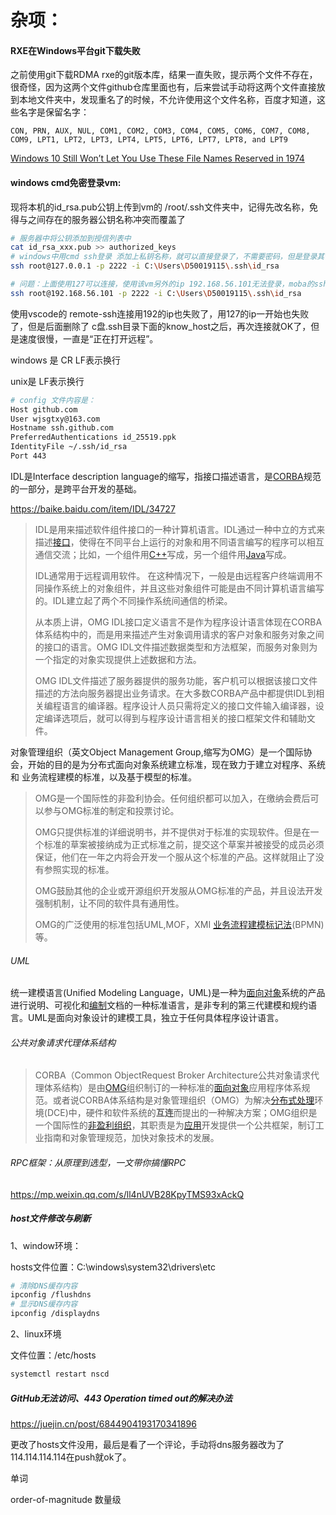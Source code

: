 # 杂项：

#### RXE在Windows平台git下载失败

之前使用git下载RDMA rxe的git版本库，结果一直失败，提示两个文件不存在，很奇怪，因为这两个文件github仓库里面也有，后来尝试手动将这两个文件直接放到本地文件夹中，发现重名了的时候，不允许使用这个文件名称，百度才知道，这些名字是保留名字：

```
CON, PRN, AUX, NUL, COM1, COM2, COM3, COM4, COM5, COM6, COM7, COM8, COM9, LPT1, LPT2, LPT3, LPT4, LPT5, LPT6, LPT7, LPT8, and LPT9
```

[Windows 10 Still Won’t Let You Use These File Names Reserved in 1974](https://www.howtogeek.com/fyi/windows-10-still-wont-let-you-use-these-file-names-reserved-in-1974/)



#### windows cmd免密登录vm:

现将本机的id_rsa.pub公钥上传到vm的 /root/.ssh文件夹中，记得先改名称，免得与之间存在的服务器公钥名称冲突而覆盖了

```bash
# 服务器中将公钥添加到授信列表中
cat id_rsa_xxx.pub >> authorized_keys
# windows中用cmd ssh登录 添加上私钥名称，就可以直接登录了，不需要密码，但是登录其他用户，还是需要密码的
ssh root@127.0.0.1 -p 2222 -i C:\Users\D50019115\.ssh\id_rsa

# 问题：上面使用127可以连接，使用该vm另外的ip 192.168.56.101无法登录，moba的ssh是可以用101登录的
ssh root@192.168.56.101 -p 2222 -i C:\Users\D50019115\.ssh\id_rsa
```

使用vscode的 remote-ssh连接用192的ip也失败了，用127的ip一开始也失败了，但是后面删除了 c盘.ssh目录下面的know_host之后，再次连接就OK了，但是速度很慢，一直是“正在打开远程”。



windows 是 CR LF表示换行

unix是 LF表示换行



```bash
# config 文件内容是：
Host github.com
User wjsgtxy@163.com
Hostname ssh.github.com
PreferredAuthentications id_25519.ppk
IdentityFile ~/.ssh/id_rsa
Port 443
```



IDL是Interface description language的缩写，指接口描述语言，是[CORBA](https://baike.baidu.com/item/CORBA/2776997)规范的一部分，是跨平台开发的基础。

https://baike.baidu.com/item/IDL/34727

> IDL是用来描述软件组件接口的一种计算机语言。IDL通过一种中立的方式来描述[接口](https://baike.baidu.com/item/%E6%8E%A5%E5%8F%A3/15422203)，使得在不同平台上运行的对象和用不同语言编写的程序可以相互通信交流；比如，一个组件用[C++](https://baike.baidu.com/item/C%2B%2B/99272)写成，另一个组件用[Java](https://baike.baidu.com/item/Java/85979)写成。
>
> IDL通常用于远程调用软件。 在这种情况下，一般是由远程客户终端调用不同操作系统上的对象组件，并且这些对象组件可能是由不同计算机语言编写的。IDL建立起了两个不同操作系统间通信的桥梁。
>
> 从本质上讲，OMG IDL接口定义语言不是作为程序设计语言体现在CORBA体系结构中的，而是用来描述产生对象调用请求的客户对象和服务对象之间的接口的语言。OMG IDL文件描述数据类型和方法框架，而服务对象则为一个指定的对象实现提供上述数据和方法。
>
> OMG IDL文件描述了服务器提供的服务功能，客户机可以根据该接口文件描述的方法向服务器提出业务请求。在大多数CORBA产品中都提供IDL到相关编程语言的编译器。程序设计人员只需将定义的接口文件输入编译器，设定编译选项后，就可以得到与程序设计语言相关的接口框架文件和辅助文件。



对象管理组织（英文Object Management Group,缩写为OMG）是一个国际协会，开始的目的是为分布式面向对象系统建立标准，现在致力于建立对程序、系统 和 业务流程建模的标准，以及基于模型的标准。

> OMG是一个国际性的非盈利协会。任何组织都可以加入，在缴纳会费后可以参与OMG标准的制定和投票讨论。
>
> OMG只提供标准的详细说明书，并不提供对于标准的实现软件。但是在一个标准的草案被接纳成为正式标准之前，提交这个草案并被接受的成员必须保证，他们在一年之内将会开发一个服从这个标准的产品。这样就阻止了没有参照实现的标准。
>
> OMG鼓励其他的企业或开源组织开发服从OMG标准的产品，并且设法开发强制机制，让不同的软件具有通用性。
>
> OMG的广泛使用的标准包括UML,MOF，XMI [业务流程建模标记法](https://baike.baidu.com/item/%E4%B8%9A%E5%8A%A1%E6%B5%81%E7%A8%8B%E5%BB%BA%E6%A8%A1%E6%A0%87%E8%AE%B0%E6%B3%95/6674390)(BPMN)等。



###### UML

统一建模语言(Unified Modeling Language，UML)是一种为[面向对象](https://baike.baidu.com/item/%E9%9D%A2%E5%90%91%E5%AF%B9%E8%B1%A1/2262089)系统的产品进行说明、可视化和[编制](https://baike.baidu.com/item/%E7%BC%96%E5%88%B6/9907954)文档的一种标准语言，是非专利的第三代建模和规约语言。UML是面向对象设计的建模工具，独立于任何具体程序设计语言。



###### 公共对象请求代理体系结构

> CORBA（Common ObjectRequest Broker Architecture公共对象请求代理体系结构）是由[OMG](https://baike.baidu.com/item/OMG/3041465)组织制订的一种标准的[面向对象](https://baike.baidu.com/item/%E9%9D%A2%E5%90%91%E5%AF%B9%E8%B1%A1/2262089)应用程序体系规范。或者说CORBA体系结构是对象管理组织（OMG）为解决[分布式处理](https://baike.baidu.com/item/%E5%88%86%E5%B8%83%E5%BC%8F%E5%A4%84%E7%90%86/3352171)环境(DCE)中，硬件和软件系统的**互连**而提出的一种解决方案；OMG组织是一个国际性的[非盈利组织](https://baike.baidu.com/item/%E9%9D%9E%E7%9B%88%E5%88%A9%E7%BB%84%E7%BB%87/5622954)，其职责是为[应用](https://baike.baidu.com/item/%E5%BA%94%E7%94%A8/3994271)开发提供一个公共框架，制订工业指南和对象管理规范，加快对象技术的发展。



###### RPC框架：从原理到选型，一文带你搞懂RPC

https://mp.weixin.qq.com/s/ll4nUVB28KpyTMS93xAckQ





##### host文件修改与刷新

1、window环境：

hosts文件位置：C:\windows\system32\drivers\etc

```bash
# 清除DNS缓存内容
ipconfig /flushdns     
# 显示DNS缓存内容
ipconfig /displaydns
```

 

2、linux环境

文件位置：/etc/hosts

```bash
systemctl restart nscd
```



##### GitHub无法访问、443 Operation timed out的解决办法

https://juejin.cn/post/6844904193170341896

更改了hosts文件没用，最后是看了一个评论，手动将dns服务器改为了 114.114.114.114在push就ok了。





单词

order-of-magnitude 数量级
